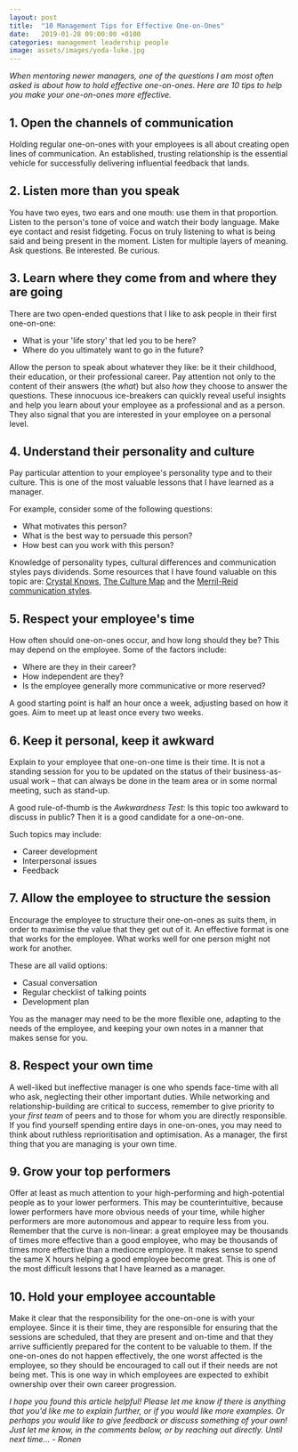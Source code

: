 ```yaml
---
layout: post
title:  "10 Management Tips for Effective One-on-Ones"
date:   2019-01-28 09:00:00 +0100
categories: management leadership people
image: assets/images/yoda-luke.jpg
---
```


*When mentoring newer managers, one of the questions I am most often asked is about how to hold effective one-on-ones. Here are 10 tips to help you make your one-on-ones more effective.*

## 1. Open the channels of communication

Holding regular one-on-ones with your employees is all about creating open lines of communication. An established, trusting relationship is the essential vehicle for successfully delivering influential feedback that lands.

## 2. Listen more than you speak

You have two eyes, two ears and one mouth: use them in that proportion. Listen to the person's tone of voice and watch their body language. Make eye contact and resist fidgeting. Focus on truly listening to what is being said and being present in the moment. Listen for multiple layers of meaning. Ask questions. Be interested. Be curious.

## 3. Learn where they come from and where they are going

There are two open-ended questions that I like to ask people in their first one-on-one:

* What is your 'life story' that led you to be here?
* Where do you ultimately want to go in the future?

Allow the person to speak about whatever they like: be it their childhood, their education, or their professional career. Pay attention not only to the content of their answers (the *what*) but also *how* they choose to answer the questions. These innocuous ice-breakers can quickly reveal useful insights and help you learn about your employee as a professional and as a person. They also signal that you are interested in your employee on a personal level.

## 4. Understand their personality and culture

Pay particular attention to your employee's personality type and to their culture. This is one of the most valuable lessons that I have learned as a manager.

For example, consider some of the following questions:

* What motivates this person?
* What is the best way to persuade this person?
* How best can you work with this person?

Knowledge of personality types, cultural differences and communication styles pays dividends. Some resources that I have found valuable on this topic are: [Crystal Knows](https://crystalknows.com), [The Culture Map](https://www.amazon.com/Culture-Map-INTL-ED-Decoding-ebook/dp/B06XCJ125R) and the [Merril-Reid communication styles](http://www.ucd.ie/t4cms/Personality%20Categories.pdf).

## 5. Respect your employee's time

How often should one-on-ones occur, and how long should they be? This may depend on the employee. Some of the factors include:

* Where are they in their career?
* How independent are they?
* Is the employee generally more communicative or more reserved?

A good starting point is half an hour once a week, adjusting based on how it goes. Aim to meet up at least once every two weeks.

## 6. Keep it personal, keep it awkward

Explain to your employee that one-on-one time is their time. It is not a standing session for you to be updated on the status of their business-as-usual work – that can always be done in the team area or in some normal meeting, such as stand-up.

A good rule-of-thumb is the *Awkwardness Test*: Is this topic too awkward to discuss in public? Then it is a good candidate for a one-on-one.

Such topics may include:

* Career development
* Interpersonal issues
* Feedback

## 7. Allow the employee to structure the session

Encourage the employee to structure their one-on-ones as suits them, in order to maximise the value that they get out of it. An effective format is one that works for the employee. What works well for one person might not work for another.

These are all valid options:

* Casual conversation
* Regular checklist of talking points
* Development plan

You as the manager may need to be the more flexible one, adapting to the needs of the employee, and keeping your own notes in a manner that makes sense for you.

## 8. Respect your own time

A well-liked but ineffective manager is one who spends face-time with all who ask, neglecting their other important duties. While networking and relationship-building are critical to success, remember to give priority to your *first team* of peers and to those for whom you are directly responsible. If you find yourself spending entire days in one-on-ones, you may need to think about ruthless reprioritisation and optimisation. As a manager, the first thing that you are managing is your own time.

## 9. Grow your top performers

Offer at least as much attention to your high-performing and high-potential people as to your lower performers. This may be counterintuitive, because lower performers have more obvious needs of your time, while higher performers are more autonomous and appear to require less from you. Remember that the curve is non-linear: a great employee may be thousands of times more effective than a good employee, who may be thousands of times more effective than a mediocre employee. It makes sense to spend the same X hours helping a good employee become great. This is one of the most difficult lessons that I have learned as a manager.

## 10. Hold your employee accountable

Make it clear that the responsibility for the one-on-one is with your employee. Since it is their time, they are responsible for ensuring that the sessions are scheduled, that they are present and on-time and that they arrive sufficiently prepared for the content to be valuable to them. If the one-on-ones do not happen effectively, the one worst affected is the employee, so they should be encouraged to call out if their needs are not being met. This is one way in which employees are expected to exhibit ownership over their own career progression.

*I hope you found this article helpful! Please let me know if there is anything that you'd like me to explain further, or if you would like more examples. Or perhaps you would like to give feedback or discuss something of your own! Just let me know, in the comments below, or by reaching out directly. Until next time... - Ronen*
